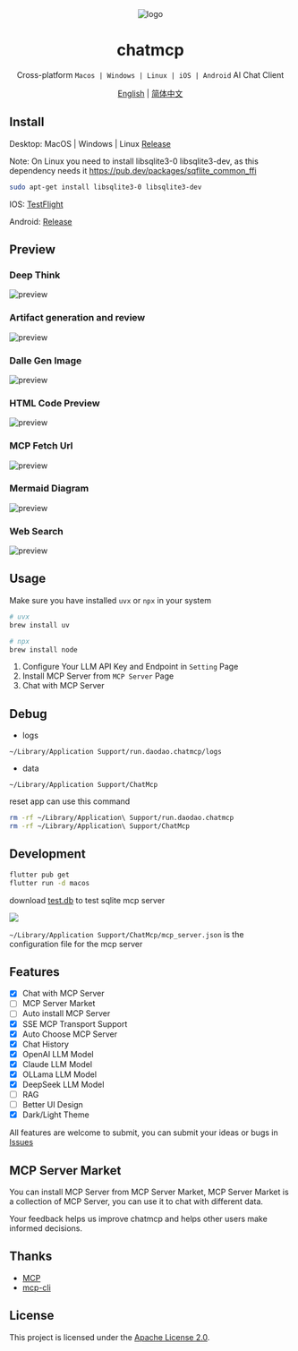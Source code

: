 <div align="center">
<img src="./macos/Runner/Assets.xcassets/AppIcon.appiconset/icon_128@1x.png" alt="logo">
<h1>chatmcp</h1>

Cross-platform `Macos | Windows | Linux | iOS | Android` AI Chat Client

[English](./README.md) | [简体中文](./README_ZH.md)

</div>

## Install

Desktop: MacOS | Windows | Linux [Release](https://github.com/daodao97/chatmcp/releases)

  Note: On Linux you need to install libsqlite3-0 libsqlite3-dev, as this dependency needs it https://pub.dev/packages/sqflite_common_ffi

  ```bash
  sudo apt-get install libsqlite3-0 libsqlite3-dev
  ```

IOS: [TestFlight](https://testflight.apple.com/join/dCXksFJV)

Android: [Release](https://github.com/daodao97/chatmcp/releases)

## Preview

### Deep Think
![preview](./assets/preview/think.png)

### Artifact generation and review
![preview](./assets/preview/artifact.png)

### Dalle Gen Image
![preview](./assets/preview/gen_img.png)

### HTML Code Preview
![preview](./assets/preview/html.png)

### MCP Fetch Url
![preview](./assets/preview/mcp_fetch.png)

### Mermaid Diagram
![preview](./assets/preview/mermaid.png)

### Web Search
![preview](./assets/preview/web_search.png)

## Usage

Make sure you have installed `uvx` or `npx` in your system

```bash
# uvx
brew install uv

# npx
brew install node 
```

1. Configure Your LLM API Key and Endpoint in `Setting` Page
2. Install MCP Server from `MCP Server` Page
3. Chat with MCP Server

## Debug 

- logs 

`~/Library/Application Support/run.daodao.chatmcp/logs`

- data

`~/Library/Application Support/ChatMcp`


reset app can use this command

```bash
rm -rf ~/Library/Application\ Support/run.daodao.chatmcp
rm -rf ~/Library/Application\ Support/ChatMcp
```

## Development

```bash
flutter pub get
flutter run -d macos
```

download [test.db](./assets/test.db) to test sqlite mcp server

![](./assets/test.png)

`~/Library/Application Support/ChatMcp/mcp_server.json` is the configuration file for the mcp server

## Features

- [x] Chat with MCP Server
- [ ] MCP Server Market
- [ ] Auto install MCP Server
- [x] SSE MCP Transport Support
- [x] Auto Choose MCP Server
- [x] Chat History
- [x] OpenAI LLM Model
- [x] Claude LLM Model
- [x] OLLama LLM Model
- [x] DeepSeek LLM Model
- [ ] RAG 
- [ ] Better UI Design
- [x] Dark/Light Theme

All features are welcome to submit, you can submit your ideas or bugs in [Issues](https://github.com/daodao97/chatmcp/issues)

## MCP Server Market

You can install MCP Server from MCP Server Market, MCP Server Market is a collection of MCP Server, you can use it to chat with different data.

Your feedback helps us improve chatmcp and helps other users make informed decisions.

## Thanks

- [MCP](https://modelcontextprotocol.io/introduction)
- [mcp-cli](https://github.com/chrishayuk/mcp-cli)

## License

This project is licensed under the [Apache License 2.0](./LICENSE).
